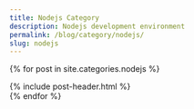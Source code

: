 ```yaml
---
title: Nodejs Category
description: Nodejs development environment
permalink: /blog/category/nodejs/
slug: nodejs
---
```


{% for post in site.categories.nodejs %}
<article class="post">
{% include post-header.html %}
</article>
{% endfor %}
